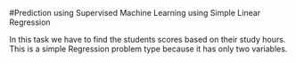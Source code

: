 #Prediction using Supervised Machine Learning using Simple Linear Regression

In this task we have to find the students scores based on their study hours. This is a simple Regression problem type because it has only two variables.

